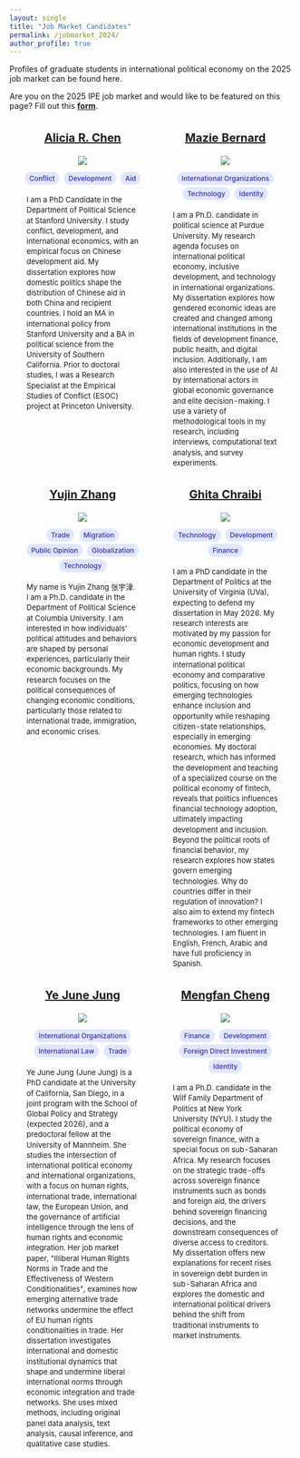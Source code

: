 ```yaml
---
layout: single
title: "Job Market Candidates"
permalink: /jobmarket_2024/ 
author_profile: true
---
```

 
Profiles of graduate students in international political economy on the 2025 job market can be found here. 

Are you on the 2025 IPE job market and would like to be featured on this page? Fill out this <a href = "https://docs.google.com/forms/d/e/1FAIpQLSe0gVojrDDn-9lwx8JLeECqxfGkcWLLiHsWwLrcIDDVIwkTAg/viewform"><b>form</b></a>.

<style>
body {
  padding: 100px;
  font-family: -apple-system, BlinkMacSystemFont, "Segoe UI", Roboto, Helvetica,
    Arial, sans-serif, "Apple Color Emoji", "Segoe UI Emoji", "Segoe UI Symbol";
}

.tags {
  margin: 10px 0;
  text-align: center;
}

.tag {
  display: inline-block;
  background: #e0e7ff;
  color: #3730a3;
  padding: 4px 8px;
  margin: 2px;
  border-radius: 12px;
  font-size: 12px;
  font-weight: 500;
}

.bio-text {
  font-size: 13px;
  line-height: 1.4;
  text-align: left;
  margin: 15px 0;
  padding: 0 10px;
}
</style>

<style type="text/css">
  td {
    text-align: center;
    padding: 0 20px;
    vertical-align: top;
  }
</style>

<table class="tg">
<thead>
    <tr>
        <td class="tg-0pky">
            <p style="font-size:20px"><a href="https://aliciarchen.com/"><b>Alicia R. Chen</b></a></p>
            <a href="https://aliciarchen.com/">
                <img src="https://gsipe-workshop.github.io/images/Chen_Alicia - Alicia R. Chen.jpg" style="max-width: 300px; max-height: 300px;">
            </a>
            <div class="tags">
                <span class="tag">Conflict</span>
                <span class="tag">Development</span>
                <span class="tag">Aid</span>
            </div>
            <div class="bio-text">
                I am a PhD Candidate in the Department of Political Science at Stanford University. I study conflict, development, and international economics, with an empirical focus on Chinese development aid. My dissertation explores how domestic politics shape the distribution of Chinese aid in both China and recipient countries. I hold an MA in international policy from Stanford University and a BA in political science from the University of Southern California. Prior to doctoral studies, I was a Research Specialist at the Empirical Studies of Conflict (ESOC) project at Princeton University.
            </div>
        </td>
        <td class="tg-0pky">
            <p style="font-size:20px"><a href="https://www.maziebernard.com/"><b>Mazie Bernard</b></a></p>
            <a href="https://www.maziebernard.com/">
                <img src="https://gsipe-workshop.github.io/images/Bernard-Mazie - Mazie Bernard.jpg" style="max-width: 300px; max-height: 300px;">
            </a>
            <div class="tags">
                <span class="tag">International Organizations</span>
                <span class="tag">Technology</span>
                <span class="tag">Identity</span>
            </div>
            <div class="bio-text">
                I am a Ph.D. candidate in political science at Purdue University. My research agenda focuses on international political economy, inclusive development, and technology in international organizations. My dissertation explores how gendered economic ideas are created and changed among international institutions in the fields of development finance, public health, and digital inclusion. Additionally, I am also interested in the use of AI by international actors in global economic governance and elite decision-making. I use a variety of methodological tools in my research, including interviews, computational text analysis, and survey experiments.
            </div>
        </td>
    </tr>
</thead>
<thead>
    <tr>
        <td class="tg-0pky">
            <p style="font-size:20px"><a href="https://www.yujinzhang.com/"><b>Yujin Zhang</b></a></p>
            <a href="https://www.yujinzhang.com/">
                <img src="https://gsipe-workshop.github.io/images/ZHANG_YUJIN - Yujin Zhang.png" style="max-width: 300px; max-height: 300px;">
            </a>
            <div class="tags">
                <span class="tag">Trade</span>
                <span class="tag">Migration</span>
                <span class="tag">Public Opinion</span>
                <span class="tag">Globalization</span>
                <span class="tag">Technology</span>
            </div>
            <div class="bio-text">
                My name is Yujin Zhang 张宇津. I am a Ph.D. candidate in the Department of Political Science at Columbia University. I am interested in how individuals' political attitudes and behaviors are shaped by personal experiences, particularly their economic backgrounds. My research focuses on the political consequences of changing economic conditions, particularly those related to international trade, immigration, and economic crises.
            </div>
        </td>
        <td class="tg-0pky">
            <p style="font-size:20px"><a href="https://sites.google.com/view/ghita-chraibi/bio"><b>Ghita Chraibi</b></a></p>
            <a href="https://sites.google.com/view/ghita-chraibi/bio">
                <img src="https://gsipe-workshop.github.io/images/GhitaChraibi_mja4f_202108-0884.jpg" style="max-width: 300px; max-height: 300px;">
            </a>
            <div class="tags">
                <span class="tag">Technology</span>
                <span class="tag">Development</span>
                <span class="tag">Finance</span>
            </div>
            <div class="bio-text">
                I am a PhD candidate in the Department of Politics at the University of Virginia (UVa), expecting to defend my dissertation in May 2026. My research interests are motivated by my passion for economic development and human rights. I study international political economy and comparative politics, focusing on how emerging technologies enhance inclusion and opportunity while reshaping citizen-state relationships, especially in emerging economies. My doctoral research, which has informed the development and teaching of a specialized course on the political economy of fintech, reveals that politics influences financial technology adoption, ultimately impacting development and inclusion. Beyond the political roots of financial behavior, my research explores how states govern emerging technologies. Why do countries differ in their regulation of innovation? I also aim to extend my fintech frameworks to other emerging technologies. I am fluent in English, French, Arabic and have full proficiency in Spanish.
            </div>
        </td>
    </tr>
</thead>
<thead>
    <tr>
        <td class="tg-0pky">
            <p style="font-size:20px"><a href="https://yejunejungpoli.com/"><b>Ye June Jung</b></a></p>
            <a href="https://yejunejungpoli.com/">
                <img src="https://gsipe-workshop.github.io/images/June_Jung - June Jung.png" style="max-width: 300px; max-height: 300px;">
            </a>
            <div class="tags">
                <span class="tag">International Organizations</span>
                <span class="tag">International Law</span>
                <span class="tag">Trade</span>
            </div>
            <div class="bio-text">
                Ye June Jung (June Jung) is a PhD candidate at the University of California, San Diego, in a joint program with the School of Global Policy and Strategy (expected 2026), and a predoctoral fellow at the University of Mannheim. She studies the intersection of international political economy and international organizations, with a focus on human rights, international trade, international law, the European Union, and the governance of artificial intelligence through the lens of human rights and economic integration. Her job market paper, "Illiberal Human Rights Norms in Trade and the Effectiveness of Western Conditionalities", examines how emerging alternative trade networks undermine the effect of EU human rights conditionalities in trade. Her dissertation investigates international and domestic institutional dynamics that shape and undermine liberal international norms through economic integration and trade networks. She uses mixed methods, including original panel data analysis, text analysis, causal inference, and qualitative case studies.
            </div>
        </td>
        <td class="tg-0pky">
            <p style="font-size:20px"><a href="https://wp.nyu.edu/mengfan_cheng/"><b>Mengfan Cheng</b></a></p>
            <a href="https://wp.nyu.edu/mengfan_cheng/">
                <img src="https://gsipe-workshop.github.io/images/Cheng_Mengfan - Mengfan Cheng.jpg" style="max-width: 300px; max-height: 300px;">
            </a>
            <div class="tags">
                <span class="tag">Finance</span>
                <span class="tag">Development</span>
                <span class="tag">Foreign Direct Investment</span>
                <span class="tag">Identity</span>
            </div>
            <div class="bio-text">
                I am a Ph.D. candidate in the Wilf Family Department of Politics at New York University (NYU). I study the political economy of sovereign finance, with a special focus on sub-Saharan Africa. My research focuses on the strategic trade-offs across sovereign finance instruments such as bonds and foreign aid, the drivers behind sovereign financing decisions, and the downstream consequences of diverse access to creditors. My dissertation offers new explanations for recent rises in sovereign debt burden in sub-Saharan Africa and explores the domestic and international political drivers behind the shift from traditional instruments to market instruments.
            </div>
        </td>
    </tr>
</thead>
</table>
